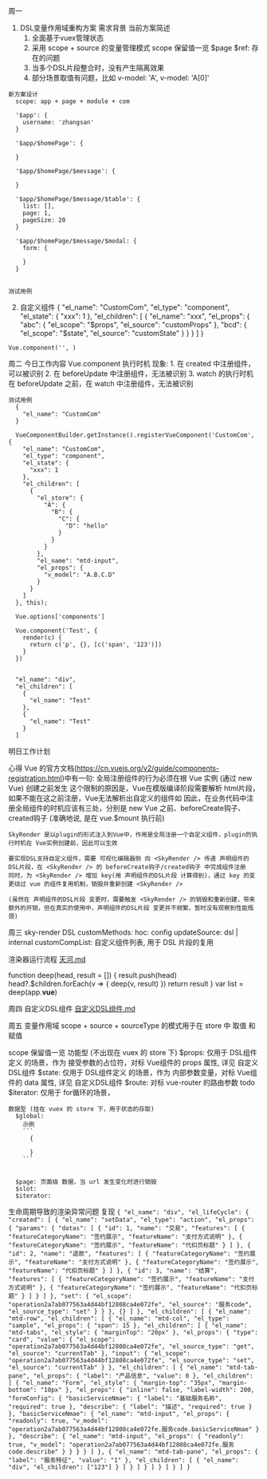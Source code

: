 周一
  1. DSL变量作用域重构方案
    需求背景
      当前方案简述
        1. 全面基于vuex管理状态
        2. 采用 scope + source 的变量管理模式
          scope 保留值一览
            $page
            $ref: 
      存在的问题
        1. 当多个DSL片段整合时，没有产生隔离效果
        2. 部分场景取值有问题，比如 v-model: 'A', v-model: 'A[0]'

    新方案设计
      scope: app + page + module + com 

      '$app': {
        username: 'zhangsan'
      }

      '$app/$homePage': {
        
      }

      '$app/$homePage/$message': {
        
      }

      '$app/$homePage/$message/$table': {
        list: [],
        page: 1,
        pageSize: 20
      }

      '$app/$homePage/$message/$modal: {
        form: {

        }
      }


    测试用例


  2. 自定义组件
    {
      "el_name": "CustomCom",
      "el_type": "component",
      "el_state": {
        "xxx": 1
      },
      "el_children": [
        {
          "el_name": "xxx",
          "el_props": {
            "abc": {
              "el_scope": "$props",
              "el_source": "customProps"
            },
            "bcd": {
              "el_scope": "$state",
              "el_source": "customState"
            }
          }
        }
      ]
    }

    Vue.component('', )

周二
  今日工作内容
    Vue.component 执行时机
    现象:
      1. 在 created 中注册组件，可以被识别
      2. 在 beforeUpdate 中注册组件，无法被识别
      3. watch 的执行时机在 beforeUpdate 之前，在 watch 中注册组件，无法被识别

    测试用例
      {
        "el_name": "CustomCom"
      }

      VueComponentBuilder.getInstance().registerVueComponent('CustomCom', {
        "el_name": "CustomCom",
        "el_type": "component",
        "el_state": {
          "xxx": 1
        },
        "el_children": [
          {
            "el_store": {
              "A": {
                "B": {
                  "C": {
                    "D": "hello"
                  }
                }
              }
            },
            "el_name": "mtd-input",
            "el_props": {
              "v_model": "A.B.C.D"
            }
          }
        ]
      }, this);

      Vue.options['components']

      Vue.component('Test', {
        render(c) {
          return c('p', {}, [c('span', '123')])
        }
      })


      "el_name": "div",
      "el_children": [
        {
          "el_name": "Test"
        },
        {
          "el_name": "Test"
        }
      ]

  明日工作计划

  心得
    Vue 的官方文档(https://cn.vuejs.org/v2/guide/components-registration.html)中有一句: 
      全局注册组件的行为必须在根 Vue 实例 (通过 new Vue) 创建之前发生
      这个限制的原因是，Vue在模版编译阶段需要解析 html片段，如果不能在这之前注册，Vue无法解析出自定义的组件如 <SkyRender />
      因此，在业务代码中注册全局组件的时机应该有三处，分别是 new Vue 之前、beforeCreate钩子、created钩子 (准确地说, 是在 vue.$mount 执行前)

    SkyRender 是以plugin的形式注入到Vue中，作用是全局注册一个自定义组件，plugin的执行时机在 Vue实例创建前，因此可以生效

    要实现DSL支持自定义组件，需要 可视化编辑器侧 向 <SkyRender /> 传递 声明组件的DSL片段，在 <SkyRender /> 的 beforeCreate钩子/created钩子 中完成组件注册
    同时，为 <SkyRender /> 增加 key(用 声明组件的DSL片段 计算得到)，通过 key 的变更绕过 vue 的组件复用机制，销毁并重新创建 <SkyRender />

    (虽然在 声明组件的DSL片段 变更时，需要触发 <SkyRender /> 的销毁和重新创建，带来额外的开销，但在真实的使用中，声明组件的DSL片段 变更并不频繁，暂时没有观察到性能瓶颈)

周三
  sky-render
    DSL
    customMethods: 
    hoc:
    config
      updateSource: dsl | internal
    customCompList: 自定义组件列表, 用于 DSL 片段的复用

  渲染器运行流程
    [天河.md](../../项目资料/天河.md)


  function deep(head, result = []) {
    result.push(head)
    head?.$children.forEach(v => {
      deep(v, result)
    })
    return result
  }
  var list = deep(app.__vue__)

周四
  自定义DSL组件
  [自定义DSL组件.md](../../需求设计/自定义DSL组件.md)

周五
  变量作用域
  scope + source + sourceType 的模式用于在 store 中 取值 和 赋值

  scope 保留值一览
    功能型 (不出现在 vuex 的 store 下)
      $props: 仅用于 DSL组件定义 的场景，作为 接受参数的占位符，对标 Vue组件的 props 属性, 详见 自定义DSL组件
      $state: 仅用于 DSL组件定义 的场景，作为 内部参数变量，对标 Vue组件的 data 属性, 详见 自定义DSL组件
      $route: 对标 vue-router 的路由参数
      todo $iterator: 仅用于 for循环的场景，

    数据型 (挂在 vuex 的 store 下，用于状态的存取)
      $global: 
        示例
        ```
          {

          }
        ```


      $page: 页面级 数据，当 url 发生变化时进行销毁
      $slot:
      $iterator:

  生命周期导致的渲染异常问题
    复现
    ```
      {
        "el_name": "div",
        "el_lifeCycle": {
          "created": [
            {
              "el_name": "setData",
              "el_type": "action",
              "el_props": {
                "params": {
                  "datas": [
                    {
                      "id": 1,
                      "name": "交易",
                      "features": [
                        {
                          "featureCategoryName": "签约展示",
                          "featureName": "支付方式说明"
                        },
                        {
                          "featureCategoryName": "签约展示",
                          "featureName": "代扣页标题"
                        }
                      ]
                    },
                    {
                      "id": 2,
                      "name": "退款",
                      "features": [
                        {
                          "featureCategoryName": "签约展示",
                          "featureName": "支付方式说明"
                        },
                        {
                          "featureCategoryName": "签约展示",
                          "featureName": "代扣页标题"
                        }
                      ]
                    },
                    {
                      "id": 3,
                      "name": "结算",
                      "features": [
                        {
                          "featureCategoryName": "签约展示",
                          "featureName": "支付方式说明"
                        },
                        {
                          "featureCategoryName": "签约展示",
                          "featureName": "代扣页标题"
                        }
                      ]
                    }
                  ]
                },
                "set": {
                  "el_scope": "operation2a7ab077563a4d44bf12808ca4e072fe",
                  "el_source": "服务code",
                  "el_source_type": "set"
                }
              }
            },
            {}
          ]
        },
        "el_children": [
          {
            "el_name": "mtd-row",
            "el_children": [
              {
                "el_name": "mtd-col",
                "el_type": "sample",
                "el_props": {
                  "span": 15
                },
                "el_children": [
                  {
                    "el_name": "mtd-tabs",
                    "el_style": {
                      "marginTop": "20px"
                    },
                    "el_props": {
                      "type": "card",
                      "value": {
                        "el_scope": "operation2a7ab077563a4d44bf12808ca4e072fe",
                        "el_source_type": "get",
                        "el_source": "currentTab"
                      },
                      "input": {
                        "el_scope": "operation2a7ab077563a4d44bf12808ca4e072fe",
                        "el_source_type": "set",
                        "el_source": "currentTab"
                      }
                    },
                    "el_children": [
                      {
                        "el_name": "mtd-tab-pane",
                        "el_props": {
                          "label": "产品信息",
                          "value": 0
                        },
                        "el_children": [
                          {
                            "el_name": "Form",
                            "el_style": {
                              "margin-top": "35px",
                              "margin-bottom": "10px"
                            },
                            "el_props": {
                              "inline": false,
                              "label-width": 200,
                              "formConfig": {
                                "basicServiceNmae": {
                                  "label": "基础服务名称",
                                  "required": true
                                },
                                "describe": {
                                  "label": "描述",
                                  "required": true
                                }
                              },
                              "basicServiceNmae": {
                                "el_name": "mtd-input",
                                "el_props": {
                                  "readonly": true,
                                  "v_model": "operation2a7ab077563a4d44bf12808ca4e072fe.服务code.basicServiceNmae"
                                }
                              },
                              "describe": {
                                "el_name": "mtd-input",
                                "el_props": {
                                  "readonly": true,
                                  "v_model": "operation2a7ab077563a4d44bf12808ca4e072fe.服务code.describe"
                                }
                              }
                            }
                          }
                        ]
                      },
                      {
                        "el_name": "mtd-tab-pane",
                        "el_props": {
                          "label": "服务特征",
                          "value": "1"
                        },
                        "el_children": [
                          {
                            "el_name": "div",
                            "el_children": ["123"]
                          }
                        ]
                      }
                    ]
                  }
                ]
              }
            ]
          }
        ]
      }
    ```
